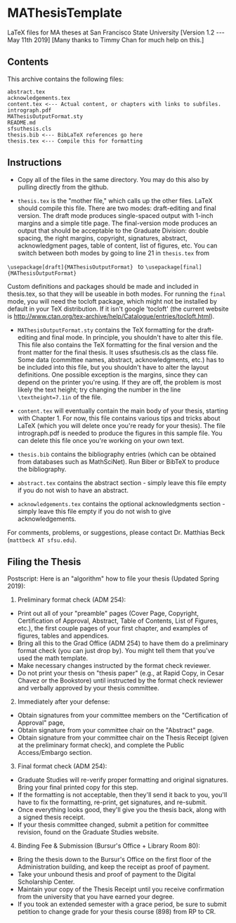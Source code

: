 # MAThesisTemplate
LaTeX files for MA theses at San Francisco State University
[Version 1.2 --- May 11th 2019]
[Many thanks to Timmy Chan for much help on this.]
## Contents
This archive contains the following files:
```
abstract.tex
acknowledgements.tex
content.tex <--- Actual content, or chapters with links to subfiles.
intrograph.pdf
MAThesisOutputFormat.sty
README.md
sfsuthesis.cls
thesis.bib <--- BibLaTeX references go here
thesis.tex <--- Compile this for formatting
```
## Instructions

* Copy all of the files in the same directory. You may do this also by pulling directly from the github.

* ```thesis.tex``` is the "mother file," which calls up the other files. LaTeX should compile this file. There are two modes: draft-editing and final version. The draft mode produces single-spaced output with 1-inch margins and a simple title page. The final-version mode produces an output that should be acceptable to the Graduate Division: double spacing, the right margins, copyright, signatures, abstract, acknowledgment pages, table of content, list of figures, etc. You can switch between both modes by going to line 21 in ```thesis.tex``` from

```\usepackage[draft]{MAThesisOutputFormat} ``` to ```\usepackage[final]{MAThesisOutputFormat}```

Custom definitions and packages should be made and included in thesis.tex, so that they will be useable in both modes. For running the ```final``` mode, you will need the tocloft package, which might not be installed by default in your TeX distribution. If it isn't google 'tocloft' (the current website is http://www.ctan.org/tex-archive/help/Catalogue/entries/tocloft.html).

* ```MAThesisOutputFormat.sty``` contains the TeX formatting for the draft-editing and final mode. In principle, you shouldn't have to alter this file. This file also contains the TeX formatting for the final version and the front matter for the final thesis. It uses sfsuthesis.cls as the class file. Some data (committee names, abstract, acknowledgments, etc.) has to be included into this file, but you shouldn't have to alter the layout definitions. One possible exception is the margins, since they can depend on the printer you're using. If they are off, the problem is most likely the text height; try changing the number in the line ```\textheight=7.1in``` of the file.

* ```content.tex``` will eventually contain the main body of your thesis, starting with Chapter 1. For now, this file contains various tips and tricks about LaTeX (which you will delete once you're ready for your thesis). The file intrograph.pdf is needed to produce the figures in this sample file. You can delete this file once you're working on your own text.

* ```thesis.bib``` contains the bibliography entries (which can be obtained from databases such as MathSciNet). Run Biber or BibTeX to produce the bibliography.

* ```abstract.tex``` contains the abstract section - simply leave this file empty if you do not wish to have an abstract.

* ```acknowledgements.tex``` contains the optional acknowledgments section - simply leave this file empty if you do not wish to give acknowledgements.

For comments, problems, or suggestions, please contact Dr. Matthias Beck (```mattbeck AT sfsu.edu```).

## Filing the Thesis
Postscript: Here is an "algorithm" how to file your thesis (Updated Spring 2019):

1. Preliminary format check (ADM 254):
* Print out all of your "preamble" pages (Cover Page, Copyright, Certification of Approval, Abstract, Table of Contents, List of Figures, etc.), the first couple pages of your first chapter, and examples of figures, tables and appendices.
* Bring all this to the Grad Office (ADM 254) to have them do a preliminary format check (you can just drop by). You might tell them that you've used the math template.
* Make necessary changes instructed by the format check reviewer.
* Do not print your thesis on "thesis paper" (e.g., at Rapid Copy, in Cesar Chavez or the Bookstore) until instructed by the format check reviewer and verbally approved by your thesis committee.
2. Immediately after your defense:
* Obtain signatures from your committee members on the "Certification of Approval" page,
* Obtain signature from your committee chair on the "Abstract" page.
* Obtain signature from your committee chair on the Thesis Receipt (given at the preliminary format check), and complete the Public Access/Embargo section.
3. Final format check (ADM 254):
* Graduate Studies will re-verify proper formatting and original signatures. Bring your final printed copy for this step.
* If the formatting is not acceptable, then they'll send it back to you, you'll have to fix the formatting, re-print, get signatures, and re-submit.
* Once everything looks good, they'll give you the thesis back, along with a signed thesis receipt.
* If your thesis committee changed, submit a petition for committee revision, found on the Graduate Studies website.
4. Binding Fee & Submission (Bursur's Office + Library Room 80):
* Bring the thesis down to the Bursur's Office on the first floor of the Administration building, and keep the receipt as proof of payment.
* Take your unbound thesis and proof of payment to the Digital Scholarship Center.
* Maintain your copy of the Thesis Receipt until you receive confirmation from the university that you have earned your degree.
* If you took an extended semester with a grace period, be sure to submit petition to change grade for your thesis course (898) from RP to CR.
